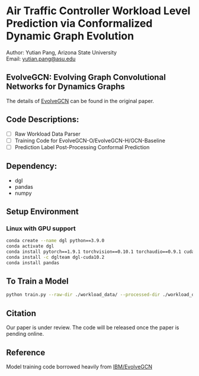 # Air Traffic Controller Workload Level Prediction via Conformalized Dynamic Graph Evolution
Author: Yutian Pang, Arizona State University <br>
Email: yutian.pang@asu.edu

## EvolveGCN: Evolving Graph Convolutional Networks for Dynamics Graphs
The details of [EvolveGCN](https://arxiv.org/abs/1902.10191) can be found in the original paper. 

## Code Descriptions:
- [ ] Raw Workload Data Parser
- [ ] Training Code for EvolveGCN-O/EvolveGCN-H/GCN-Baseline
- [ ] Prediction Label Post-Processing Conformal Prediction

## Dependency:
* dgl
* pandas
* numpy

## Setup Environment
### Linux with GPU support
```bash
conda create --name dgl python==3.9.0
conda activate dgl
conda install pytorch==1.9.1 torchvision==0.10.1 torchaudio==0.9.1 cudatoolkit=10.2 -c pytorch
conda install -c dglteam dgl-cuda10.2
conda install pandas
```
## To Train a Model
```bash
python train.py --raw-dir ./workload_data/ --processed-dir ./workload_data/processed --eval-class-id 0 --gpu 7
```

## Citation
Our paper is under review. The code will be released once the paper is pending online. 

## Reference
Model training code borrowed heavily from [IBM/EvolveGCN](https://github.com/IBM/EvolveGCN)  
